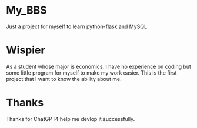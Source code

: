 # My_BBS
Just a project for myself to learn python-flask and MySQL

# Wispier
As a student whose major is economics, I have no experience on coding but 
some little program for myself to make my work easier. This is the first 
project that I want to know the ability about me.

# Thanks
Thanks for ChatGPT4 help me devlop it successfully.
